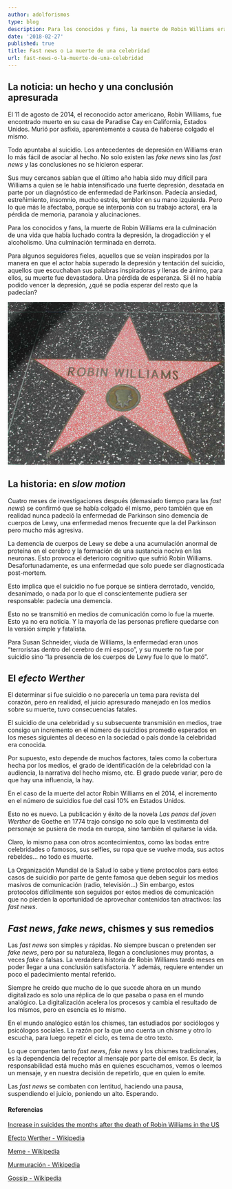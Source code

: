 ```yaml
---
author: adolforismos
type: blog
description: Para los conocidos y fans, la muerte de Robin Williams era la culminación de una vida que había luchado contra la depresión, la drogadicción y el alcoholismo. Una culminación terminada en derrota.
date: '2018-02-27'
published: true
title: Fast news o La muerte de una celebridad
url: fast-news-o-la-muerte-de-una-celebridad
---
```

## La noticia: un hecho y una conclusión apresurada

El 11 de agosto de 2014, el reconocido actor americano, Robin Williams, fue encontrado muerto en su casa de Paradise Cay en California, Estados Unidos. Murió por asfixia, aparentemente a causa de haberse colgado el mismo. 

Todo apuntaba al suicidio. Los antecedentes de depresión en Williams eran lo más fácil de asociar al hecho. No solo existen las _fake news_ sino las _fast news_ y las conclusiones no se hicieron esperar.

Sus muy cercanos sabían que el último año había sido muy difícil para Williams a quien se le había intensificado una fuerte depresión, desatada en parte por un diagnóstico de enfermedad de Parkinson. Padecía ansiedad, estreñimiento, insomnio, mucho estrés, temblor en su mano izquierda. Pero lo que más le afectaba, porque se interponía con su trabajo actoral, era la pérdida de memoria, paranoia y alucinaciones.

Para los conocidos y fans, la muerte de Robin Williams era la culminación de una vida que había luchado contra la depresión, la drogadicción y el alcoholismo. Una culminación terminada en derrota.

Para algunos seguidores fieles, aquellos que se veían inspirados por la manera en que el actor había superado la depresión y tentación del suicidio, aquellos que escuchaban sus palabras inspiradoras y llenas de ánimo, para ellos, su muerte fue devastadora. Una pérdida de esperanza. Si él no había podido vencer la depresión, ¿qué se podía esperar del resto que la padecían?

![Robin_Williams_Walk_of_Fame.jpg](/img/Robin_Williams_Walk_of_Fame.jpg)

## La historia: en _slow motion_

Cuatro meses de investigaciones después (demasiado tiempo para las _fast news_) se confirmó que se había colgado él mismo, pero también que en realidad nunca padeció la enfermedad de Parkinson sino demencia de cuerpos de Lewy, una enfermedad menos frecuente que la del Parkinson pero mucho más agresiva. 

La demencia de cuerpos de Lewy se debe a una acumulación anormal de proteína en el cerebro y la formación de una sustancia nociva en las neuronas. Esto provoca el deterioro cognitivo que sufrió Robin Williams. Desafortunadamente, es una enfermedad que solo puede ser diagnosticada post-mortem.

Esto implica que el suicidio no fue porque se sintiera derrotado, vencido, desanimado, o nada por lo que el conscientemente pudiera ser responsable: padecía una demencia.

Esto no se transmitió en medios de comunicación como lo fue la muerte. Esto ya no era noticia. Y la mayoría de las personas prefiere quedarse con la versión simple y fatalista.

Para Susan Schneider, viuda de Williams, la enfermedad eran unos “terroristas dentro del cerebro de mi esposo”, y su muerte no fue por suicidio sino “la presencia de los cuerpos de Lewy fue lo que lo mató”.

## El _efecto Werther_

El determinar si fue suicidio o no parecería un tema para revista del corazón, pero en realidad, el juicio apresurado manejado en los medios sobre su muerte, tuvo consecuencias fatales.

El suicidio de una celebridad y su subsecuente transmisión en medios, trae consigo un incremento en el número de suicidios promedio esperados en los meses siguientes al deceso en la sociedad o país donde la celebridad era conocida.

Por supuesto, esto depende de muchos factores, tales como la cobertura hecha por los medios, el grado de identificación de la celebridad con la audiencia, la narrativa del hecho mismo, etc. El grado puede variar, pero de que hay una influencia, la hay. 

En el caso de la muerte del actor Robin Williams en el 2014, el incremento en el número de suicidios fue del casi 10% en Estados Unidos.

Esto no es nuevo. La publicación y éxito de la novela _Las penas del joven Werther_ de Goethe en 1774  trajo consigo no solo que la vestimenta del personaje se pusiera de moda en europa, sino también el quitarse la vida. 

Claro, lo mismo pasa con otros acontecimientos, como las bodas entre celebridades o famosos, sus selfies, su ropa que se vuelve moda, sus actos rebeldes... no todo es muerte.

La Organización Mundial de la Salud lo sabe y tiene protocolos para estos casos de suicidio por parte de gente famosa que deben seguir los medios masivos de comunicación (radio, televisión...) Sin embargo, estos protocolos difícilmente son seguidos por estos medios de comunicación que no pierden la oportunidad de aprovechar contenidos tan atractivos: las _fast news_.

## _Fast news_, _fake news_, chismes y sus remedios

Las _fast news_ son simples y rápidas. No siempre buscan o pretenden ser _fake news_, pero por su naturaleza, llegan a conclusiones muy prontas, a veces _fake_ o falsas. La verdadera historia de Robin Williams tardó meses en poder llegar a una conclusión satisfactoria. Y además, requiere entender un poco el padecimiento mental referido.

Siempre he creído que mucho de lo que sucede ahora en un mundo digitalizado es solo una réplica de lo que pasaba o pasa en el mundo analógico. La digitalización acelera los procesos y cambia el resultado de los mismos, pero en esencia es lo mismo.

En el mundo analógico están los chismes, tan estudiados por sociólogos y psicólogos sociales. La razón por la que uno cuenta un chisme y otro lo escucha, para luego repetir el ciclo, es tema de otro texto.

Lo que comparten tanto _fast news_, _fake news_ y los chismes tradicionales, es la dependencia del receptor al mensaje por parte del emisor. Es decir, la responsabilidad está mucho más en quienes escuchamos, vemos o leemos un mensaje, y en nuestra decisión de repetirlo, que en quien lo emite.

Las _fast news_ se combaten con lentitud, haciendo una pausa, suspendiendo el juicio, poniendo un alto. Esperando.


#### Referencias

[Increase in suicides the months after the death of Robin Williams in the US](http://journals.plos.org/plosone/article?id=10.1371/journal.pone.0191405)

[Efecto Werther - Wikipedia](https://es.wikipedia.org/wiki/Efecto_Werther)

[Meme - Wikipedia](https://en.wikipedia.org/wiki/Meme)

[Murmuración - Wikipedia](https://es.wikipedia.org/wiki/Murmuraci%C3%B3n)

[Gossip - Wikipedia](https://en.wikipedia.org/wiki/Gossip)
